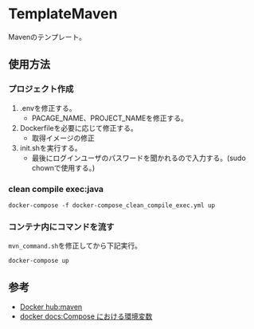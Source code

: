 # TemplateMaven
Mavenのテンプレート。

## 使用方法

### プロジェクト作成

1. .envを修正する。
   - PACAGE_NAME、PROJECT_NAMEを修正する。
2. Dockerfileを必要に応じて修正する。
   - 取得イメージの修正
3. init.shを実行する。
   - 最後にログインユーザのパスワードを聞かれるので入力する。(sudo chownで使用する。)

### clean compile exec:java

```
docker-compose -f docker-compose_clean_compile_exec.yml up
```

### コンテナ内にコマンドを流す

```mvn_command.sh```を修正してから下記実行。

```
docker-compose up
```

## 参考

- [Docker hub:maven](https://hub.docker.com/_/maven)
- [docker docs:Compose における環境変数](https://matsuand.github.io/docs.docker.jp.onthefly/compose/environment-variables/)